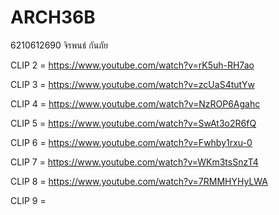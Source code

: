 # ARCH36B
6210612690 จิรพนธ์ กันภัย

CLIP 2 = https://www.youtube.com/watch?v=rK5uh-RH7ao

CLIP 3 = https://www.youtube.com/watch?v=zcUaS4tutYw

CLIP 4 = https://www.youtube.com/watch?v=NzROP6Agahc

CLIP 5 = https://www.youtube.com/watch?v=SwAt3o2R6fQ

CLIP 6 = https://www.youtube.com/watch?v=Fwhby1rxu-0

CLIP 7 = https://www.youtube.com/watch?v=WKm3tsSnzT4

CLIP 8 = https://www.youtube.com/watch?v=7RMMHYHyLWA

CLIP 9 =
